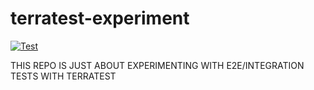 # terratest-experiment
[![Test](https://github.com/steveizzle/terratest-experiment/actions/workflows/test.yaml/badge.svg?branch=main)](https://github.com/steveizzle/terratest-experiment/actions/workflows/test.yaml)

THIS REPO IS JUST ABOUT EXPERIMENTING WITH E2E/INTEGRATION TESTS WITH TERRATEST

